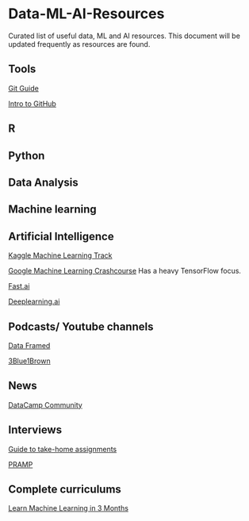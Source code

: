 # Data-ML-AI-Resources
Curated list of useful data, ML and AI resources. This document will be updated frequently as resources are found.

## Tools

[Git Guide](https://flaviocopes.com/git-guide/)

[Intro to GitHub](https://medium.freecodecamp.org/a-developers-introduction-to-github-1034fa55c0db)

## R

## Python

## Data Analysis

## Machine learning

## Artificial Intelligence

[Kaggle Machine Learning Track](https://www.kaggle.com/learn/machine-learning)

[Google Machine Learning Crashcourse](https://developers.google.com/machine-learning/crash-course/)
Has a heavy TensorFlow focus.

[Fast.ai](http://www.fast.ai/)

[Deeplearning.ai](https://www.deeplearning.ai/)

## Podcasts/ Youtube channels

[Data Framed](https://www.datacamp.com/community/podcast)

[3Blue1Brown](https://www.youtube.com/channel/UCYO_jab_esuFRV4b17AJtAw)

## News

[DataCamp Community](https://www.datacamp.com/community)

## Interviews

[Guide to take-home assignments](https://medium.freecodecamp.org/the-essential-guide-to-take-home-coding-challenges-a0e746220dd7)

[PRAMP](https://www.pramp.com/)

## Complete curriculums

[Learn Machine Learning in 3 Months](https://github.com/llSourcell/Learn_Machine_Learning_in_3_Months)
